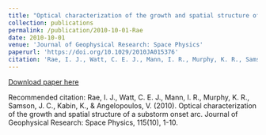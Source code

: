 ```yaml
---
title: "Optical characterization of the growth and spatial structure of a substorm onset arc"
collection: publications
permalink: /publication/2010-10-01-Rae
date: 2010-10-01
venue: 'Journal of Geophysical Research: Space Physics'
paperurl: 'https://doi.org/10.1029/2010JA015376'
citation: 'Rae, I. J., Watt, C. E. J., Mann, I. R., Murphy, K. R., Samson, J. C., Kabin, K., &amp; Angelopoulos, V. (2010). Optical characterization of the growth and spatial structure of a substorm onset arc. Journal of Geophysical Research: Space Physics, 115(10), 1-10. '
---
```

[Download paper here](https://doi.org/10.1029/2010JA015376)

Recommended citation: Rae, I. J., Watt, C. E. J., Mann, I. R., Murphy, K. R., Samson, J. C., Kabin, K., & Angelopoulos, V. (2010). Optical characterization of the growth and spatial structure of a substorm onset arc. Journal of Geophysical Research: Space Physics, 115(10), 1-10. 